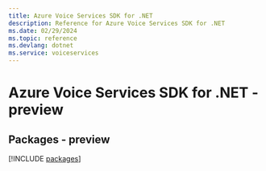 ```yaml
---
title: Azure Voice Services SDK for .NET
description: Reference for Azure Voice Services SDK for .NET
ms.date: 02/29/2024
ms.topic: reference
ms.devlang: dotnet
ms.service: voiceservices
---
```

# Azure Voice Services SDK for .NET - preview
## Packages - preview
[!INCLUDE [packages](voice-services-index.md)]